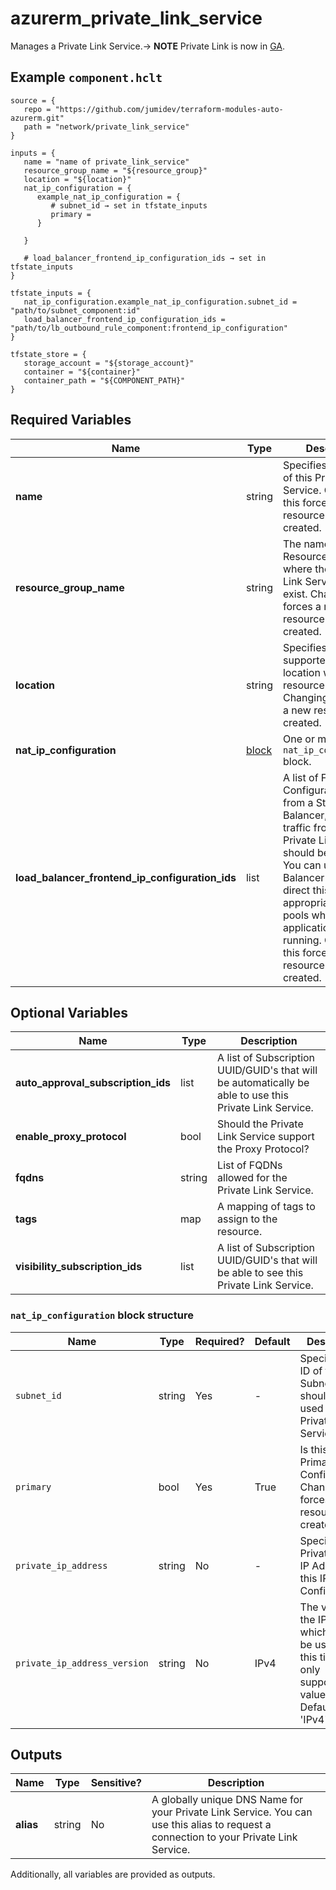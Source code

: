 # azurerm_private_link_service

Manages a Private Link Service.-> **NOTE** Private Link is now in [GA](https://docs.microsoft.com/en-gb/azure/private-link/).

## Example `component.hclt`

```hcl
source = {
   repo = "https://github.com/jumidev/terraform-modules-auto-azurerm.git" 
   path = "network/private_link_service" 
}

inputs = {
   name = "name of private_link_service" 
   resource_group_name = "${resource_group}" 
   location = "${location}" 
   nat_ip_configuration = {
      example_nat_ip_configuration = {
         # subnet_id → set in tfstate_inputs
         primary =    
      }
  
   }
 
   # load_balancer_frontend_ip_configuration_ids → set in tfstate_inputs
}

tfstate_inputs = {
   nat_ip_configuration.example_nat_ip_configuration.subnet_id = "path/to/subnet_component:id" 
   load_balancer_frontend_ip_configuration_ids = "path/to/lb_outbound_rule_component:frontend_ip_configuration" 
}

tfstate_store = {
   storage_account = "${storage_account}" 
   container = "${container}" 
   container_path = "${COMPONENT_PATH}" 
}

```

## Required Variables

| Name | Type |  Description |
| ---- | --------- |  ----------- |
| **name** | string |  Specifies the name of this Private Link Service. Changing this forces a new resource to be created. | 
| **resource_group_name** | string |  The name of the Resource Group where the Private Link Service should exist. Changing this forces a new resource to be created. | 
| **location** | string |  Specifies the supported Azure location where the resource exists. Changing this forces a new resource to be created. | 
| **nat_ip_configuration** | [block](#nat_ip_configuration-block-structure) |  One or more (up to 8) `nat_ip_configuration` block. | 
| **load_balancer_frontend_ip_configuration_ids** | list |  A list of Frontend IP Configuration IDs from a Standard Load Balancer, where traffic from the Private Link Service should be routed. You can use Load Balancer Rules to direct this traffic to appropriate backend pools where your applications are running. Changing this forces a new resource to be created. | 

## Optional Variables

| Name | Type |  Description |
| ---- | --------- |  ----------- |
| **auto_approval_subscription_ids** | list |  A list of Subscription UUID/GUID's that will be automatically be able to use this Private Link Service. | 
| **enable_proxy_protocol** | bool |  Should the Private Link Service support the Proxy Protocol? | 
| **fqdns** | string |  List of FQDNs allowed for the Private Link Service. | 
| **tags** | map |  A mapping of tags to assign to the resource. | 
| **visibility_subscription_ids** | list |  A list of Subscription UUID/GUID's that will be able to see this Private Link Service. | 

### `nat_ip_configuration` block structure

| Name | Type | Required? | Default | Description |
| ---- | ---- | --------- | ------- | ----------- |
| `subnet_id` | string | Yes | - | Specifies the ID of the Subnet which should be used for the Private Link Service. |
| `primary` | bool | Yes | True | Is this is the Primary IP Configuration? Changing this forces a new resource to be created. |
| `private_ip_address` | string | No | - | Specifies a Private Static IP Address for this IP Configuration. |
| `private_ip_address_version` | string | No | IPv4 | The version of the IP Protocol which should be used. At this time the only supported value is 'IPv4'. Defaults to 'IPv4'. |



## Outputs

| Name | Type | Sensitive? | Description |
| ---- | ---- | --------- | --------- |
| **alias** | string | No  | A globally unique DNS Name for your Private Link Service. You can use this alias to request a connection to your Private Link Service. | 

Additionally, all variables are provided as outputs.
